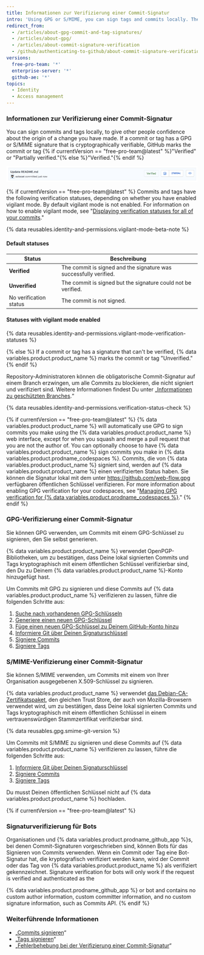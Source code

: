 ```yaml
---
title: Informationen zur Verifizierung einer Commit-Signatur
intro: 'Using GPG or S/MIME, you can sign tags and commits locally. These tags or commits are marked as verified on {% data variables.product.product_name %} so other people can be confident that the changes come from a trusted source.'
redirect_from:
  - /articles/about-gpg-commit-and-tag-signatures/
  - /articles/about-gpg/
  - /articles/about-commit-signature-verification
  - /github/authenticating-to-github/about-commit-signature-verification
versions:
  free-pro-team: '*'
  enterprise-server: '*'
  github-ae: '*'
topics:
  - Identity
  - Access management
---
```

### Informationen zur Verifizierung einer Commit-Signatur

You can sign commits and tags locally, to give other people confidence about the origin of a change you have made. If a commit or tag has a GPG or S/MIME signature that is cryptographically verifiable, GitHub marks the commit or tag {% if currentVersion == "free-pro-team@latest" %}"Verified" or "Partially verified."{% else %}"Verified."{% endif %}

![Verifizierter Commit](/assets/images/help/commits/verified-commit.png)

{% if currentVersion == "free-pro-team@latest" %}
Commits and tags have the following verification statuses, depending on whether you have enabled vigilant mode. By default vigilant mode is not enabled. For information on how to enable vigilant mode, see "[Displaying verification statuses for all of your commits](/github/authenticating-to-github/displaying-verification-statuses-for-all-of-your-commits)."

{% data reusables.identity-and-permissions.vigilant-mode-beta-note %}

#### Default statuses

| Status                 | Beschreibung                                                      |
| ---------------------- | ----------------------------------------------------------------- |
| **Verified**           | The commit is signed and the signature was successfully verified. |
| **Unverified**         | The commit is signed but the signature could not be verified.     |
| No verification status | The commit is not signed.                                         |

#### Statuses with vigilant mode enabled

{% data reusables.identity-and-permissions.vigilant-mode-verification-statuses %}

{% else %}
If a commit or tag has a signature that can't be verified,
{% data variables.product.product_name %} marks the commit or tag "Unverified."
{% endif %}

Repository-Administratoren können die obligatorische Commit-Signatur auf einem Branch erzwingen, um alle Commits zu blockieren, die nicht signiert und verifiziert sind. Weitere Informationen findest Du unter „[Informationen zu geschützten Branches](/github/administering-a-repository/about-protected-branches#require-signed-commits).“

{% data reusables.identity-and-permissions.verification-status-check %}

{% if currentVersion == "free-pro-team@latest" %}
{% data variables.product.product_name %} will automatically use GPG to sign commits you make using the {% data variables.product.product_name %} web interface, except for when you squash and merge a pull request that you are not the author of. You can optionally choose to have {% data variables.product.product_name %} sign commits you make in {% data variables.product.prodname_codespaces %}. Commits, die von {% data variables.product.product_name %} signiert sind, werden auf {% data variables.product.product_name %} einen verifizierten Status haben. Sie können die Signatur lokal mit dem unter https://github.com/web-flow.gpg verfügbaren öffentlichen Schlüssel verifizieren. For more information about enabling GPG verification for your codespaces, see "[Managing GPG verification for {% data variables.product.prodname_codespaces %}](/github/developing-online-with-codespaces/managing-gpg-verification-for-codespaces)."
{% endif %}

### GPG-Verifizierung einer Commit-Signatur

Sie können GPG verwenden, um Commits mit einem GPG-Schlüssel zu signieren, den Sie selbst generieren.

{% data variables.product.product_name %} verwendet OpenPGP-Bibliotheken, um zu bestätigen, dass Deine lokal signierten Commits und Tags kryptographisch mit einem öffentlichen Schlüssel verifizierbar sind, den Du zu Deinem {% data variables.product.product_name %}-Konto hinzugefügt hast.

Um Commits mit GPG zu signieren und diese Commits auf {% data variables.product.product_name %} verifizieren zu lassen, führe die folgenden Schritte aus:

1. [Suche nach vorhandenen GPG-Schlüsseln](/articles/checking-for-existing-gpg-keys)
2. [Generiere einen neuen GPG-Schlüssel](/articles/generating-a-new-gpg-key)
3. [Füge einen neuen GPG-Schlüssel zu Deinem GitHub-Konto hinzu](/articles/adding-a-new-gpg-key-to-your-github-account)
4. [Informiere Git über Deinen Signaturschlüssel](/articles/telling-git-about-your-signing-key)
5. [Signiere Commits](/articles/signing-commits)
6. [Signiere Tags](/articles/signing-tags)

### S/MIME-Verifizierung einer Commit-Signatur

Sie können S/MIME verwenden, um Commits mit einem von Ihrer Organisation ausgegebenen X.509-Schlüssel zu signieren.

{% data variables.product.product_name %} verwendet [das Debian-CA-Zertifikatspaket](https://packages.debian.org/hu/jessie/ca-certificates), den gleichen Trust Store, der auch von Mozilla-Browsern verwendet wird, um zu bestätigen, dass Deine lokal signierten Commits und Tags kryptographisch mit einem öffentlichen Schlüssel in einem vertrauenswürdigen Stammzertifikat verifizierbar sind.

{% data reusables.gpg.smime-git-version %}

Um Commits mit S/MIME zu signieren und diese Commits auf {% data variables.product.product_name %} verifizieren zu lassen, führe die folgenden Schritte aus:

1. [Informiere Git über Deinen Signaturschlüssel](/articles/telling-git-about-your-signing-key)
2. [Signiere Commits](/articles/signing-commits)
3. [Signiere Tags](/articles/signing-tags)

Du musst Deinen öffentlichen Schlüssel nicht auf {% data variables.product.product_name %} hochladen.

{% if currentVersion == "free-pro-team@latest" %}
### Signaturverifizierung für Bots

Organisationen und {% data variables.product.prodname_github_app %}s, bei denen Commit-Signaturen vorgeschrieben sind, können Bots für das Signieren von Commits verwenden. Wenn ein Commit oder Tag eine Bot-Signatur hat, die kryptografisch verifiziert werden kann, wird der Commit oder das Tag von {% data variables.product.product_name %} als verifiziert gekennzeichnet.
Signature verification for bots will only work if the request is verified and authenticated as the

{% data variables.product.prodname_github_app %} or bot and contains no custom author information, custom committer information, and no custom signature information, such as Commits API.
{% endif %}

### Weiterführende Informationen

- „[Commits signieren](/articles/signing-commits)“
- „[Tags signieren](/articles/signing-tags)“
- „[Fehlerbehebung bei der Verifizierung einer Commit-Signatur](/articles/troubleshooting-commit-signature-verification)“
